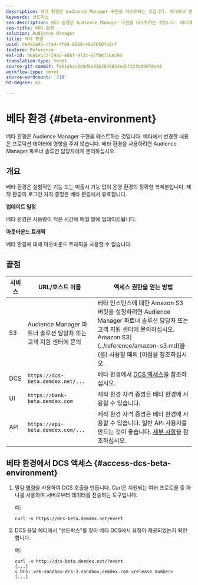 ```yaml
---
description: 베타 환경은 Audience Manager 구현을 테스트하는 것입니다. 베타에서 변경한 내용은 프로덕션 데이터에 영향을 주지 않습니다. 베타 환경을 사용하려면 Audience Manager 파트너 솔루션 담당자에게 문의하십시오.
keywords: 샌드박스
seo-description: 베타 환경은 Audience Manager 구현을 테스트하는 것입니다. 베타에서 변경한 내용은 프로덕션 데이터에 영향을 주지 않습니다. 베타 환경을 사용하려면 Audience Manager 파트너 솔루션 담당자에게 문의하십시오.
seo-title: 베타 환경
solution: Audience Manager
title: 베타 환경
uuid: de4a1a46-cfa4-4f64-8569-48a7650fd8cf
feature: Reference
exl-id: a6a5e1c2-29a2-40bf-972c-87fb8716a394
translation-type: tm+mt
source-git-commit: fe01ebac8c0d0ad3630d3853e0bf32f0b00f6a44
workflow-type: tm+mt
source-wordcount: '318'
ht-degree: 4%

---
```


# 베타 환경 {#beta-environment}

베타 환경은 Audience Manager 구현을 테스트하는 것입니다. 베타에서 변경한 내용은 프로덕션 데이터에 영향을 주지 않습니다. 베타 환경을 사용하려면 Audience Manager 파트너 솔루션 담당자에게 문의하십시오.

## 개요

베타 환경은 실험적인 기능 또는 미출시 기능 없이 운영 환경의 정확한 복제본입니다. 제작 환경의 로그인 자격 증명은 베타 환경에서 유효합니다.

**업데이트 일정**

베타 환경은 사용량이 적은 시간에 매월 말에 업데이트됩니다.

**아웃바운드 트래픽**

베타 환경에 대해 아웃바운드 트래픽을 사용할 수 없습니다.

<!-- 

Added re: AAM-30826.

 -->

## 끝점



| 서비스 | URL/호스트 이름 | 액세스 권한을 얻는 방법 |
|--- |--- | --- |
| S3 | Audience Manager 파트너 솔루션 담당자 또는 고객 지원 센터에 문의 | 베타 인스턴스에 대한 Amazon S3 버킷을 설정하려면 Audience Manager 파트너 솔루션 담당자 또는 고객 지원 센터에 문의하십시오. Amazon S3](../reference/amazon-s3.md)을(를) 사용할 때의 [이점을 참조하십시오. |
| DCS | `https://dcs-beta.demdex.net/...` | 베타 환경에서 [DCS 액세스](../reference/beta-environment.md#access-dcs-beta-environment)를 참조하십시오. |
| UI | `https://bank-beta.demdex.com` | 제작 환경 자격 증명은 베타 환경에 사용할 수 있습니다. |
| API | `https://api-beta.demdex.com/...` | 제작 환경 자격 증명은 베타 환경에 사용할 수 있습니다. 일반 API 사용자를 만드는 것이 좋습니다. [세부 사항](../api/rest-api-main/aam-api-getting-started.md#requirements)을 참조하십시오. |

## 베타 환경에서 DCS 액세스 {#access-dcs-beta-environment}

1. 말림 [명령](https://curl.haxx.se/docs/manpage.html)을 사용하여 DCS 호출을 만듭니다. Curl은 지원되는 여러 프로토콜 중 하나를 사용하여 서버로부터 데이터를 전송하는 도구입니다.

   예:

   `curl -v https://dcs-beta.demdex.net/event`

1. DCS 응답 헤더에서 &quot;샌드박스&quot;를 찾아 베타 DCS에서 요청이 제공되었는지 확인합니다.

   예:

   ```
   curl -v http://dcs-beta.demdex.net/?event
   [...]
   < DCS: va6-sandbox-dcs-3.sandbox.demdex.com <release_number>
   [...]
   ```

<!--

1. Determine the load balancer's endpoint IP addresses.

   Run the `dig`  [command](https://en.wikipedia.org/wiki/Dig_(command)) to determine the IP address of the nearest load balancer. The `dig` command queries the Domain Name System and returns the name and IP addresses of the [!DNL Audience Manager] [!UICONTROL Data Collection Servers (DCS)].

   ```
   dig dcs-beta.demdex.net
   ...
   dcs-sandbox-1754093861.us-east-1.elb.amazonaws.com. 60 IN A 52.87.15.51
   dcs-sandbox-1754093861.us-east-1.elb.amazonaws.com. 60 IN A 50.16.150.8
   dcs-sandbox-1754093861.us-east-1.elb.amazonaws.com. 60 IN A 52.2.228.100
   ```

2. Using one of the addresses in the above table, add a static DNS entry in the [!DNL /etc/hosts] file.

   On Windows, modify [!DNL c:\WINDOWS\system32\drivers\etc\hosts].

   For example:

   [!DNL 52.87.15.51 *`samplepartner`*.demdex.net]

   >[!NOTE]
   >
   >The addresses change occasionally, so you must keep your [!DNL /etc/hosts] file up to date.

   Additionally, if you need to set up ID synchronization, you must add a similar entry for [!DNL dpm.demdex.net.]

   [!DNL 52.87.15.51 dpm.demdex.net]. 

3. Make a DCS call, using the `curl` [command](https://curl.haxx.se/docs/manpage.html). Curl is a tool to transfer data from or to a server, using one of many supported protocols.

   For example:

   [!DNL https://<domain>/event?product=camera] 

4. Verify that your request was served by the beta DCS by looking for "sandbox" in the DCS response header.

   For example:

   ```
   curl -v https://dcs-beta.demdex.net/?event
   [...]
   < DCS: va6-sandbox-dcs-3.sandbox.demdex.com <release_number>
   [...]
   ```

   -->
